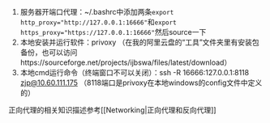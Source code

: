 1. 服务器开端口代理：~/.bashrc中添加两条`export http_proxy="http://127.0.0.1:16666"`和`export https_proxy="https://127.0.0.1:16666"`然后source一下
2. 本地安装并运行软件：privoxy （在我的阿里云盘的“工具”文件夹里有安装包备份，也可以访问https://sourceforge.net/projects/ijbswa/files/latest/download）
3. 本地cmd运行命令（终端窗口不可以关闭）：ssh -R 16666:127.0.0.1:8118 zjp@10.60.111.175
（8118端口是privoxy在本地windows的config文件中定义的）

正向代理的相关知识描述参考[[Networking|正向代理和反向代理]]